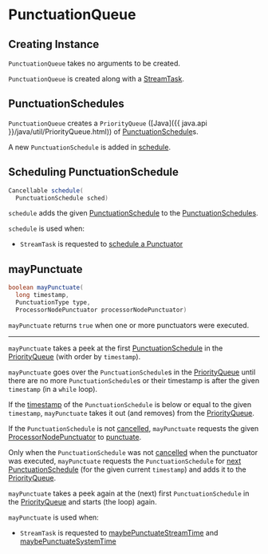 # PunctuationQueue

## Creating Instance

`PunctuationQueue` takes no arguments to be created.

`PunctuationQueue` is created along with a [StreamTask](StreamTask.md#PunctuationQueue).

## <span id="pq"> PunctuationSchedules

`PunctuationQueue` creates a `PriorityQueue` ([Java]({{ java.api }}/java/util/PriorityQueue.html)) of [PunctuationSchedule](PunctuationSchedule.md)s.

A new `PunctuationSchedule` is added in [schedule](#schedule).

## <span id="schedule"> Scheduling PunctuationSchedule

```java
Cancellable schedule(
  PunctuationSchedule sched)
```

`schedule` adds the given [PunctuationSchedule](PunctuationSchedule.md) to the [PunctuationSchedules](#pq).

`schedule` is used when:

* `StreamTask` is requested to [schedule a Punctuator](StreamTask.md#schedule)

## <span id="mayPunctuate"> mayPunctuate

```java
boolean mayPunctuate(
  long timestamp,
  PunctuationType type,
  ProcessorNodePunctuator processorNodePunctuator)
```

`mayPunctuate` returns `true` when one or more punctuators were executed.

---

`mayPunctuate` takes a peek at the first [PunctuationSchedule](PunctuationSchedule.md) in the [PriorityQueue](#pq) (with order by `timestamp`).

`mayPunctuate` goes over the `PunctuationSchedule`s in the [PriorityQueue](#pq) until there are no more `PunctuationSchedule`s or their timestamp is after the given `timestamp` (in a `while` loop).

If the [timestamp](PunctuationSchedule.md#timestamp) of the `PunctuationSchedule` is below or equal to the given `timestamp`, `mayPunctuate` takes it out (and removes) from the [PriorityQueue](#pq).

If the `PunctuationSchedule` is not [cancelled](PunctuationSchedule.md#isCancelled), `mayPunctuate` requests the given [ProcessorNodePunctuator](processor/ProcessorNodePunctuator.md) to [punctuate](processor/ProcessorNodePunctuator.md#punctuate).

Only when the `PunctuationSchedule` was not [cancelled](PunctuationSchedule.md#isCancelled) when the punctuator was executed, `mayPunctuate` requests the `PunctuationSchedule` for [next PunctuationSchedule](PunctuationSchedule.md#next) (for the given current `timestamp`) and adds it to the [PriorityQueue](#pq).

`mayPunctuate` takes a peek again at the (next) first `PunctuationSchedule` in the [PriorityQueue](#pq) and starts (the loop) again.

`mayPunctuate` is used when:

* `StreamTask` is requested to [maybePunctuateStreamTime](StreamTask.md#maybePunctuateStreamTime) and [maybePunctuateSystemTime](StreamTask.md#maybePunctuateSystemTime)
